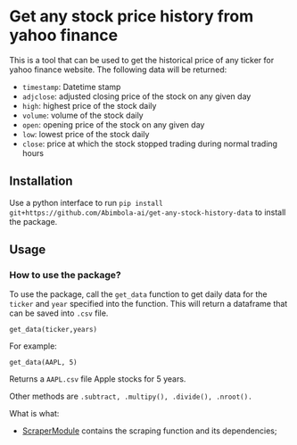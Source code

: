 # Get any stock price history from yahoo finance


This is a tool that can be used to get the historical price of any ticker for yahoo finance website. The following data will be returned:

* `timestamp`: Datetime stamp
* `adjclose`: adjusted closing price of the stock on any given day
* `high`: highest price of the stock daily
* `volume`: volume of the stock daily
* `open`: opening price of the stock on any given day
* `low`: lowest price of the stock daily
* `close`: price at which the stock stopped trading during normal trading hours

## Installation

Use a python interface
to run `pip install git+https://github.com/Abimbola-ai/get-any-stock-history-data` to install the package.

## Usage

### How to use the package?

To use the package, call the `get_data` function to get daily data for the `ticker` and `year` specified into the function. This will return a dataframe that can be saved into `.csv` file.

```
get_data(ticker,years)
```

For example:

```
get_data(AAPL, 5)
```

Returns a `AAPL.csv` file Apple stocks for 5 years.

Other methods are `.subtract, .multipy(), .divide(), .nroot().`

What is what:

- [ScraperModule](/stocks/scaper.py) contains the scraping function and its dependencies;


